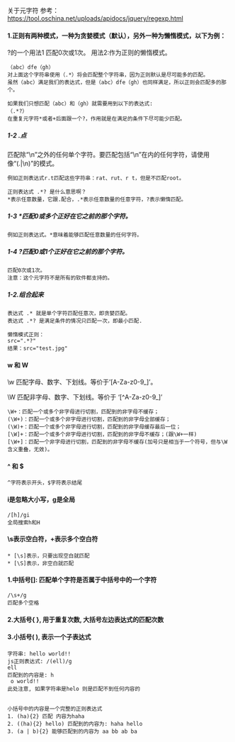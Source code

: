 关于元字符
参考：
https://tool.oschina.net/uploads/apidocs/jquery/regexp.html
#### 1.正则有两种模式，一种为贪婪模式（默认），另外一种为懒惰模式，以下为例：
?的一个用法1 匹配0次或1次。
用法2:作为正则的懒惰模式。
```
（abc）dfe（gh）
对上面这个字符串使用（.*）将会匹配整个字符串，因为正则默认是尽可能多的匹配。
虽然（abc）满足我们的表达式，但是（abc）dfe（gh）也同样满足，所以正则会匹配多的那个。

如果我们只想匹配（abc）和（gh）就需要用到以下的表达式:
（.*?）
在重复元字符*或者+后面跟一个?，作用就是在满足的条件下尽可能少匹配。
```

##### 1-2 .点
匹配除“\n”之外的任何单个字符。要匹配包括“\n”在内的任何字符，请使用像“(.|\n)”的模式。
```
例如正则表达式r.t匹配这些字符串：rat、rut、r t，但是不匹配root。

正则表达式 .*? 是什么意思啊？
*表示任意数量，它跟.配合，.*表示任意数量的任意字符，?表示懒惰匹配。
```

##### 1-3 *匹配0或多个正好在它之前的那个字符。
```
例如正则表达式。*意味着能够匹配任意数量的任何字符。
```

##### 1-4 ?匹配0或1个正好在它之前的那个字符。
```
匹配0次或1次。
注意：这个元字符不是所有的软件都支持的。
```

##### 1-2.组合起来
```
表达式 .* 就是单个字符匹配任意次，即贪婪匹配。 
表达式 .*? 是满足条件的情况只匹配一次，即最小匹配.

懒惰模式正则：
src=".*?"
结果：src="test.jpg"
```

#### w 和 W
\w
匹配字母、数字、下划线。等价于’[A-Za-z0-9_]’。

\W
匹配非字母、数字、下划线。等价于 ‘[^A-Za-z0-9_]’
```
\W+：匹配一个或多个非字母进行切割，匹配到的非字母不缓存；
(\W+)：匹配一个或多个非字母进行切割，匹配到的非字母全部缓存；
(\W)+：匹配一个或多个非字母进行切割，匹配到的非字母缓存最后一位；
[\W]+：匹配一个或多个非字母进行切割，匹配到的非字母不缓存；(跟\W+一样)
[\W+]：匹配一个非字母进行切割，匹配到的非字母不缓存(加号只是相当于一个符号，但与\W含义重叠，无效)。
```

#### ^ 和 $
```
^字符表示开头，$字符表示结尾
```

#### i是忽略大小写，g是全局
```
/[h]/gi
全局搜索h和H
```

#### \s表示空白符，+表示多个空白符
```
* [\s]表示，只要出现空白就匹配
* [\S]表示，非空白就匹配
```

#### 1.中括号[]: 匹配单个字符是否属于中括号中的⼀个字符
```
/\s+/g
匹配多个空格
```

#### 2.⼤括号{ }, ⽤于重复次数, ⼤括号左边表达式的匹配次数


#### 3.⼩括号( ), 表⽰⼀个⼦表达式
```
字符串: hello world!!
js正则表达式: /(ell)/g
ell
匹配到的内容是: h 
 o world!!
此处注意, 如果字符串是helo 则是匹配不到任何内容的


⼩括号中的内容是⼀个完整的正则表达式
1. (ha){2} 匹配 内容为haha
2. ((ha){2} hello) 匹配到的内容为: haha hello
3. (a | b){2} 能够匹配到的内容为 aa bb ab ba
```